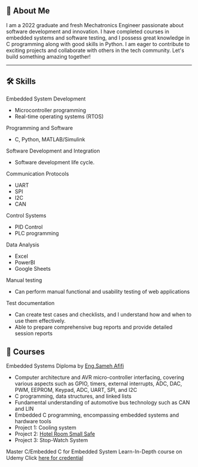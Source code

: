 
## 🚀 About Me

I am a 2022 graduate and fresh Mechatronics Engineer passionate about software development and innovation. I have completed courses in embedded systems and software testing, and I possess great knowledge in C programming along with good skills in Python. I am eager to contribute to exciting projects and collaborate with others in the tech community. Let's build something amazing together!

---

## 🛠 Skills

Embedded System Development
- Microcontroller programming
- Real-time operating systems (RTOS)
  
Programming and Software
- C, Python, MATLAB/Simulink
  
Software Development and Integration
- Software development life cycle.
  
Communication Protocols
- UART 
- SPI
- I2C
- CAN
  
Control Systems
- PID Control
- PLC programming
  
Data Analysis
- Excel
- PowerBI
- Google Sheets

Manual testing
- Can perform manual functional and usability testing of web applications
  
Test documentation
- Can create test cases and checklists, and I understand how and when to use them effectively.
- Able to prepare comprehensive bug reports and provide detailed session reports

## 📖 Courses

Embedded Systems Diploma by [Eng.Sameh Afifi](https://www.linkedin.com/in/sameh-afifi-8389173a/)

- Computer architecture and AVR micro-controller interfacing, covering various aspects such as GPIO, timers, external interrupts, ADC, DAC, PWM, EEPROM, Keypad, ADC, UART, SPI, and I2C
- C programming, data structures, and linked lists
- Fundamental understanding of automotive bus technology such as CAN and LIN
- Embedded C programming, encompassing embedded systems and hardware tools
- Project 1: Cooling system
- Project 2: [Hotel Room Small Safe](https://github.com/OmarAlaaMohammed/Locker-System-ATmega32)
- Project 3: Stop-Watch System

Master C/Embedded C for Embedded System Learn-In-Depth course on Udemy
Click [here for credential](https://www.udemy.com/certificate/UC-9bc59439-2933-45ac-b8ff-5ed423ec39fd/)
